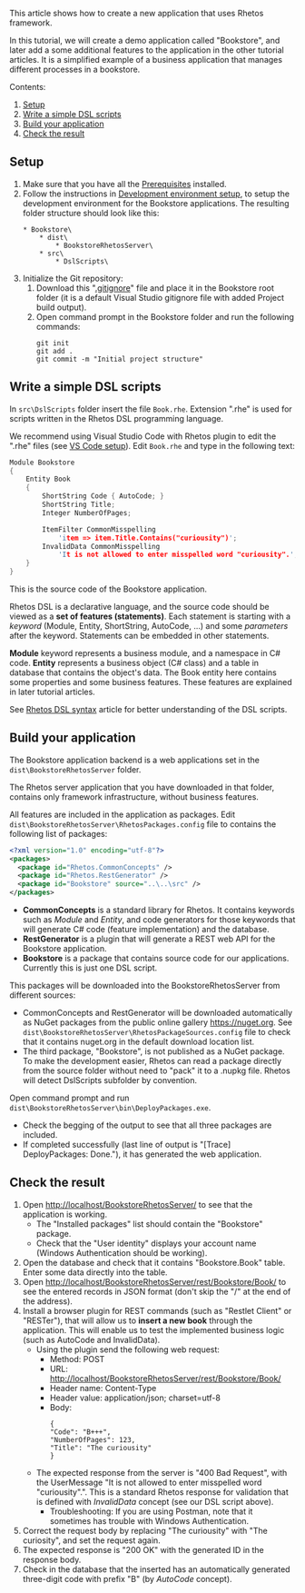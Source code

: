 This article shows how to create a new application that uses Rhetos framework.

In this tutorial, we will create a demo application called "Bookstore",
and later add a some additional features to the application in the other tutorial articles.
It is a simplified example of a business application that manages different processes in a bookstore.

Contents:

1. [Setup](#setup)
2. [Write a simple DSL scripts](#write-a-simple-dsl-scripts)
3. [Build your application](#build-your-application)
4. [Check the result](#check-the-result)

## Setup

1. Make sure that you have all the [Prerequisites](Prerequisites) installed.
2. Follow the instructions in [Development environment setup](Development-environment-setup), to setup the development environment for the Bookstore applications. 
The resulting folder structure should look like this:
    ```
    * Bookstore\
        * dist\
            * BookstoreRhetosServer\
        * src\
            * DslScripts\
    ```
3. Initialize the Git repository:
   1. Download this "[.gitignore](https://raw.githubusercontent.com/Rhetos/Bookstore/master/.gitignore)" file and place it in the Bookstore root folder (it is a default Visual Studio gitignore file with added Project build output).
   2. Open command prompt in the Bookstore folder and run the following commands:
      ```
      git init
      git add .
      git commit -m "Initial project structure"
      ```

## Write a simple DSL scripts

In `src\DslScripts` folder insert the file `Book.rhe`. Extension ".rhe" is used for scripts written in the Rhetos DSL programming language.

We recommend using Visual Studio Code with Rhetos plugin to edit the ".rhe" files (see [VS Code setup](https://github.com/Rhetos/Rhetos/wiki/Prerequisites#configure-your-text-editor-for-dsl-scripts-rhe)). Edit `Book.rhe` and type in the following text:

```C
Module Bookstore
{
    Entity Book
    {
        ShortString Code { AutoCode; }
        ShortString Title;
        Integer NumberOfPages;

        ItemFilter CommonMisspelling
            'item => item.Title.Contains("curiousity")';
        InvalidData CommonMisspelling
            'It is not allowed to enter misspelled word "curiousity".';
    }
}
```

This is the source code of the Bookstore application.

Rhetos DSL is a declarative language, and the source code should be viewed as a **set of features (statements)**.
Each statement is starting with a *keyword* (Module, Entity, ShortString, AutoCode, ...) and some *parameters* after the keyword. Statements can be embedded in other statements.

**Module** keyword represents a business module, and a namespace in C# code. **Entity** represents a business object (C# class) and a table in database that contains the object's data. The Book entity here contains some properties and some business features. These features are explained in later tutorial articles.

See [Rhetos DSL syntax](Rhetos-DSL-syntax) article for better understanding of the DSL scripts.

## Build your application

The Bookstore application backend is a web applications set in the `dist\BookstoreRhetosServer` folder.

The Rhetos server application that you have downloaded in that folder, contains only framework infrastructure, without business features.

All features are included in the application as packages. Edit `dist\BookstoreRhetosServer\RhetosPackages.config` file to contains the following list of packages:

```XML
<?xml version="1.0" encoding="utf-8"?>
<packages>
  <package id="Rhetos.CommonConcepts" />
  <package id="Rhetos.RestGenerator" />
  <package id="Bookstore" source="..\..\src" />
</packages>
```

* **CommonConcepts** is a standard library for Rhetos. It contains keywords such as *Module* and *Entity*, and code generators for those keywords that will generate C# code (feature implementation) and the database.
* **RestGenerator** is a plugin that will generate a REST web API for the Bookstore application.
* **Bookstore** is a package that contains source code for our applications. Currently this is just one DSL script.

This packages will be downloaded into the BookstoreRhetosServer from different sources:

* CommonConcepts and RestGenerator will be downloaded automatically as NuGet packages from the public online gallery <https://nuget.org>. See `dist\BookstoreRhetosServer\RhetosPackageSources.config` file to check that it contains nuget.org in the default download location list.
* The third package, "Bookstore", is not published as a NuGet package. To make the development easier, Rhetos can read a package directly from the source folder without need to "pack" it to a .nupkg file. Rhetos will detect DslScripts subfolder by convention.

Open command prompt and run `dist\BookstoreRhetosServer\bin\DeployPackages.exe`.

* Check the begging of the output to see that all three packages are included.
* If completed successfully (last line of output is "[Trace] DeployPackages: Done."), it has generated the web application.

## Check the result

1. Open <http://localhost/BookstoreRhetosServer/> to see that the application is working.
    * The "Installed packages" list should contain the "Bookstore" package.
    * Check that the "User identity" displays your account name (Windows Authentication should be working).
2. Open the database and check that it contains "Bookstore.Book" table. Enter some data directly into the table.
3. Open <http://localhost/BookstoreRhetosServer/rest/Bookstore/Book/> to see the entered records in JSON format (don't skip the "/" at the end of the address).
4. Install a browser plugin for REST commands (such as "Restlet Client" or "RESTer"), that will allow us to **insert a new book** through the application. This will enable us to test the implemented business logic (such as AutoCode and InvalidData).
    * Using the plugin send the following web request:
      * Method: POST
      * URL: <http://localhost/BookstoreRhetosServer/rest/Bookstore/Book/>
      * Header name: Content-Type
      * Header value: application/json; charset=utf-8
      * Body:
        ```
        {
        "Code": "B+++",
        "NumberOfPages": 123,
        "Title": "The curiousity"
        }
        ```
    * The expected response from the server is "400 Bad Request", with the UserMessage "It is not allowed to enter misspelled word "curiousity".". This is a standard Rhetos response for validation that is defined with *InvalidData* concept (see our DSL script above).
      * Troubleshooting: If you are using Postman, note that it sometimes has trouble with Windows Authentication.
5. Correct the request body by replacing "The curiousity" with "The curiosity", and set the request again.
6. The expected response is "200 OK" with the generated ID in the response body.
7. Check in the database that the inserted has an automatically generated three-digit code with prefix "B" (by *AutoCode* concept).
